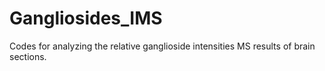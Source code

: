 # Gangliosides_IMS
Codes for analyzing the relative ganglioside intensities MS results of brain sections.
